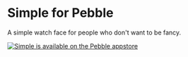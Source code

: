Simple for Pebble
=================

A simple watch face for people who don't want to be fancy.

<a href="pebble://appstore/52f0f7fea0cb6abe6d002c75">
  <img src="http://pblweb.com/badge/52f0f7fea0cb6abe6d002c75/Orange/Medium/" alt="Simple is available on the Pebble appstore" />
</a>
